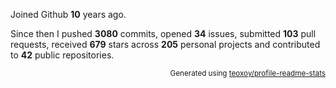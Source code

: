Joined Github **10** years ago.

Since then I pushed **3080** commits, opened **34** issues, submitted **103** pull requests, received **679** stars across **205** personal projects and contributed to **42** public repositories.

<p align="right"><sub>Generated using <a href="https://github.com/marketplace/actions/profile-readme-stats">teoxoy/profile-readme-stats</a></sub></p>
